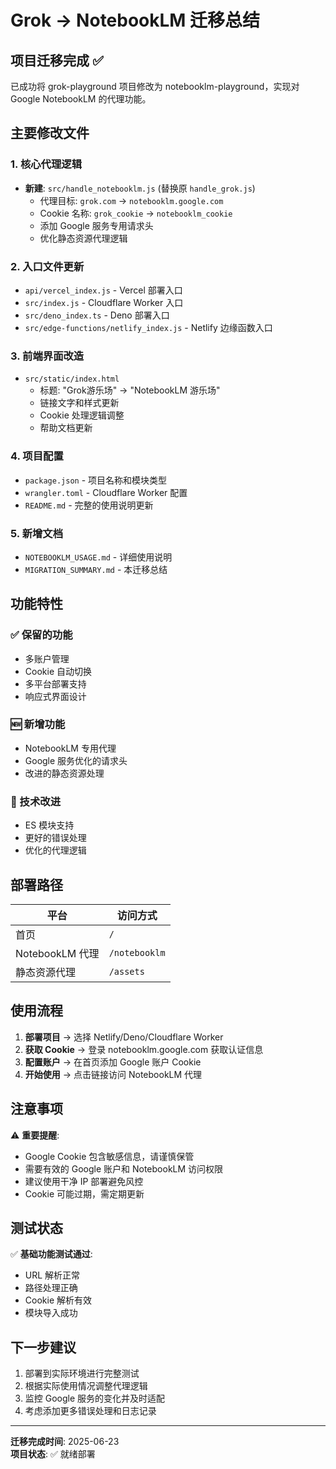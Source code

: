 # Grok → NotebookLM 迁移总结

## 项目迁移完成 ✅

已成功将 grok-playground 项目修改为 notebooklm-playground，实现对 Google NotebookLM 的代理功能。

## 主要修改文件

### 1. 核心代理逻辑
- **新建**: `src/handle_notebooklm.js` (替换原 `handle_grok.js`)
  - 代理目标: `grok.com` → `notebooklm.google.com`
  - Cookie 名称: `grok_cookie` → `notebooklm_cookie`
  - 添加 Google 服务专用请求头
  - 优化静态资源代理逻辑

### 2. 入口文件更新
- `api/vercel_index.js` - Vercel 部署入口
- `src/index.js` - Cloudflare Worker 入口
- `src/deno_index.ts` - Deno 部署入口
- `src/edge-functions/netlify_index.js` - Netlify 边缘函数入口

### 3. 前端界面改造
- `src/static/index.html`
  - 标题: "Grok游乐场" → "NotebookLM 游乐场"
  - 链接文字和样式更新
  - Cookie 处理逻辑调整
  - 帮助文档更新

### 4. 项目配置
- `package.json` - 项目名称和模块类型
- `wrangler.toml` - Cloudflare Worker 配置
- `README.md` - 完整的使用说明更新

### 5. 新增文档
- `NOTEBOOKLM_USAGE.md` - 详细使用说明
- `MIGRATION_SUMMARY.md` - 本迁移总结

## 功能特性

### ✅ 保留的功能
- 多账户管理
- Cookie 自动切换
- 多平台部署支持
- 响应式界面设计

### 🆕 新增功能
- NotebookLM 专用代理
- Google 服务优化的请求头
- 改进的静态资源处理

### 🔧 技术改进
- ES 模块支持
- 更好的错误处理
- 优化的代理逻辑

## 部署路径

| 平台 | 访问方式 |
|------|----------|
| 首页 | `/` |
| NotebookLM 代理 | `/notebooklm` |
| 静态资源代理 | `/assets` |

## 使用流程

1. **部署项目** → 选择 Netlify/Deno/Cloudflare Worker
2. **获取 Cookie** → 登录 notebooklm.google.com 获取认证信息
3. **配置账户** → 在首页添加 Google 账户 Cookie
4. **开始使用** → 点击链接访问 NotebookLM 代理

## 注意事项

⚠️ **重要提醒**:
- Google Cookie 包含敏感信息，请谨慎保管
- 需要有效的 Google 账户和 NotebookLM 访问权限
- 建议使用干净 IP 部署避免风控
- Cookie 可能过期，需定期更新

## 测试状态

✅ **基础功能测试通过**:
- URL 解析正常
- 路径处理正确
- Cookie 解析有效
- 模块导入成功

## 下一步建议

1. 部署到实际环境进行完整测试
2. 根据实际使用情况调整代理逻辑
3. 监控 Google 服务的变化并及时适配
4. 考虑添加更多错误处理和日志记录

---

**迁移完成时间**: 2025-06-23  
**项目状态**: ✅ 就绪部署
